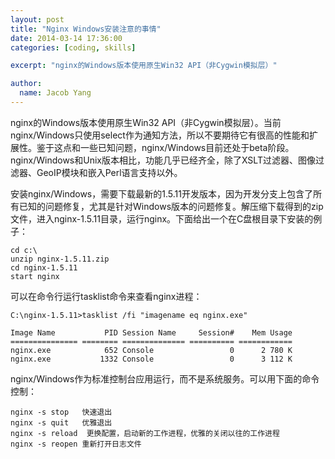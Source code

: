 ---layout: posttitle: "Nginx Windows安装注意的事情"date: 2014-03-14 17:36:00categories: [coding, skills]excerpt: "nginx的Windows版本使用原生Win32 API（非Cygwin模拟层）"author:  name: Jacob Yang---nginx的Windows版本使用原生Win32 API（非Cygwin模拟层）。当前nginx/Windows只使用select作为通知方法，所以不要期待它有很高的性能和扩展性。鉴于这点和一些已知问题，nginx/Windows目前还处于beta阶段。nginx/Windows和Unix版本相比，功能几乎已经齐全，除了XSLT过滤器、图像过滤器、GeoIP模块和嵌入Perl语言支持以外。安装nginx/Windows，需要下载最新的1.5.11开发版本，因为开发分支上包含了所有已知的问题修复，尤其是针对Windows版本的问题修复。解压缩下载得到的zip文件，进入nginx-1.5.11目录，运行nginx。下面给出一个在C盘根目录下安装的例子：	cd c:\	unzip nginx-1.5.11.zip	cd nginx-1.5.11	start nginx可以在命令行运行tasklist命令来查看nginx进程：	C:\nginx-1.5.11>tasklist /fi "imagename eq nginx.exe"	Image Name           PID Session Name     Session#    Mem Usage	=============== ======== ============== ========== ============	nginx.exe            652 Console                 0      2 780 K	nginx.exe           1332 Console                 0      3 112 Knginx/Windows作为标准控制台应用运行，而不是系统服务。可以用下面的命令控制：	nginx -s stop	快速退出	nginx -s quit	优雅退出	nginx -s reload	 更换配置，启动新的工作进程，优雅的关闭以往的工作进程	nginx -s reopen	重新打开日志文件